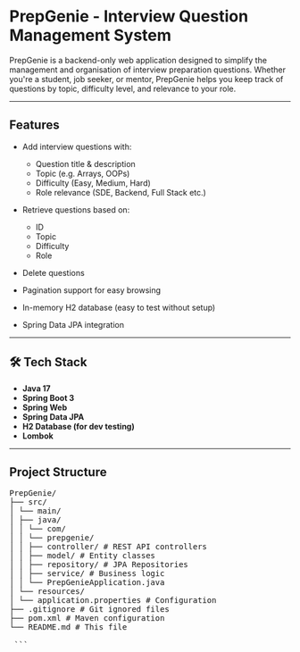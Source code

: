 # PrepGenie - Interview Question Management System 

PrepGenie is a backend-only web application designed to simplify the management and organisation of interview preparation questions. Whether you're a student, job seeker, or mentor, PrepGenie helps you keep track of questions by topic, difficulty level, and relevance to your role.

---

##  Features

- Add interview questions with:
  - Question title & description
  - Topic (e.g. Arrays, OOPs)
  - Difficulty (Easy, Medium, Hard)
  - Role relevance (SDE, Backend, Full Stack etc.)

- Retrieve questions based on:
  - ID
  - Topic
  - Difficulty
  - Role

- Delete questions
- Pagination support for easy browsing
- In-memory H2 database (easy to test without setup)
- Spring Data JPA integration

---

## 🛠️ Tech Stack

- **Java 17**
- **Spring Boot 3**
- **Spring Web**
- **Spring Data JPA**
- **H2 Database (for dev testing)**
- **Lombok**

---

##  Project Structure
<pre>PrepGenie/
├── src/
│ └── main/
│ ├── java/
│ │ └── com/
│ │ └── prepgenie/
│ │ ├── controller/ # REST API controllers
│ │ ├── model/ # Entity classes
│ │ ├── repository/ # JPA Repositories
│ │ ├── service/ # Business logic
│ │ └── PrepGenieApplication.java
│ └── resources/
│ └── application.properties # Configuration
├── .gitignore # Git ignored files
├── pom.xml # Maven configuration
└── README.md # This file

 ``` </pre>




